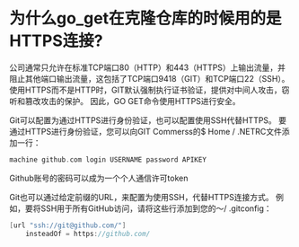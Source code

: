 # 为什么go_get在克隆仓库的时候用的是HTTPS连接?

公司通常只允许在标准TCP端口80（HTTP）和443（HTTPS）上输出流量，并阻止其他端口输出流量，这包括了TCP端口9418（GIT）和TCP端口22（SSH）。 使用HTTPS而不是HTTP时，GIT默认强制执行证书验证，提供对中间人攻击，窃听和篡改攻击的保护。 因此，GO GET命令使用HTTPS进行安全。

Git可以配置为通过HTTPS进行身份验证，也可以配置使用SSH代替HTTPS。 要通过HTTPS进行身份验证，您可以向GIT Commerss的$ Home / .NETRC文件添加一行：

```go
machine github.com login USERNAME password APIKEY
```

Github账号的密码可以成为一个个人通信许可token

Git也可以通过给定前缀的URL，来配置为使用SSH，代替HTTPS连接方式。 例如，要将SSH用于所有GitHub访问，请将这些行添加到您的〜/ .gitconfig：

```go
[url "ssh://git@github.com/"]
	insteadOf = https://github.com/
```

